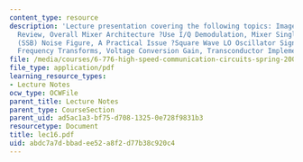 ```yaml
---
content_type: resource
description: 'Lecture presentation covering the following topics: Image Reject Mixer,
  Review, Overall Mixer Architecture ?Use I/Q Demodulation, Mixer Single-Sideband
  (SSB) Noise Figure, A Practical Issue ?Square Wave LO Oscillator Signals, Associated
  Frequency Transforms, Voltage Conversion Gain, Transconductor Implementation etc.'
file: /media/courses/6-776-high-speed-communication-circuits-spring-2005/abdc7a7dbbadee52a8f2d77b38c920c4_lec16.pdf
file_type: application/pdf
learning_resource_types:
- Lecture Notes
ocw_type: OCWFile
parent_title: Lecture Notes
parent_type: CourseSection
parent_uid: ad5ac1a3-bf75-d708-1325-0e728f9831b3
resourcetype: Document
title: lec16.pdf
uid: abdc7a7d-bbad-ee52-a8f2-d77b38c920c4
---
```

